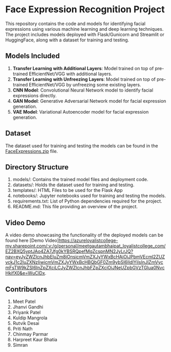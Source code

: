 # Face Expression Recognition Project

This repository contains the code and models for identifying facial expressions using various machine learning and deep learning techniques. The project includes models deployed with Flask/Gunicorn and Streamlit or HuggingFace, along with a dataset for training and testing.

## Models Included

1. **Transfer Learning with Additional Layers**: Model trained on top of pre-trained EfficientNet/VGG with additional layers.
2. **Transfer Learning with Unfreezing Layers**: Model trained on top of pre-trained EfficientNet/VGG by unfreezing some existing layers.
3. **CNN Model**: Convolutional Neural Network model to identify facial expressions directly.
4. **GAN Model**: Generative Adversarial Network model for facial expression generation.
5. **VAE Model**: Variational Autoencoder model for facial expression generation.

## Dataset

The dataset used for training and testing the models can be found in the [FaceExpressions.zip](link-to-dataset) file.

## Directory Structure
1. models/: Contains the trained model files and deployment code.
2. datasets/: Holds the dataset used for training and testing.
3. templates/: HTML Files to be used for the Flask App
4. notebooks/: Jupyter notebooks used for training and testing the models.
5. requirements.txt: List of Python dependencies required for the project.
6. README.md: This file providing an overview of the project.

## Video Demo
A video demo showcasing the functionality of the deployed models can be found here [Demo Video]https://azureloyalistcollege-my.sharepoint.com/:v:/g/personal/meetgautambhaipat_loyalistcollege_com/EZ2BXQ5yptJAo4ZA7Jfg0kYBSRQpefMqZcspnMN2JyLrJQ?nav=eyJyZWZlcnJhbEluZm8iOnsicmVmZXJyYWxBcHAiOiJPbmVEcml2ZUZvckJ1c2luZXNzIiwicmVmZXJyYWxBcHBQbGF0Zm9ybSI6IldlYiIsInJlZmVycmFsTW9kZSI6InZpZXciLCJyZWZlcnJhbFZpZXciOiJNeUZpbGVzTGlua0NvcHkifX0&e=WuClDx.

## Contributors
1. Meet Patel
2. Jhanvi Gandhi
3. Priyank Patel
4. Kuldip Mangrola
5. Rutvik Desai
6. Priti Nath
7. Chinmay Parmar
8. Harpreet Kaur Bhatia
9. Simran
